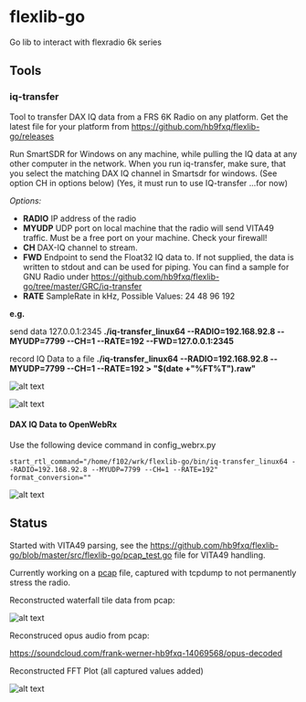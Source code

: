# flexlib-go
Go lib to interact with flexradio 6k series


## Tools

### iq-transfer
Tool to transfer DAX IQ data from a FRS 6K Radio on any platform. Get the latest file for your platform from https://github.com/hb9fxq/flexlib-go/releases

Run SmartSDR for Windows on any machine, while pulling the IQ data at any other computer in the network.
When you run iq-transfer, make sure, that you select the matching DAX IQ channel in Smartsdr for windows. (See option CH in options below) (Yes, it must run to use IQ-transfer ...for now)

_Options:_
* **RADIO** IP address of the radio
* **MYUDP** UDP port on local machine that the radio will send VITA49 traffic. Must be a free port on your machine. Check your firewall! 
* **CH** DAX-IQ channel to stream.
* **FWD** Endpoint to send the Float32 IQ data to. If not supplied, the data is written to stdout and can be used for piping. You can find a sample for GNU Radio under https://github.com/hb9fxq/flexlib-go/tree/master/GRC/iq-transfer
* **RATE** SampleRate in kHz, Possible Values: 24 48 96 192

__e.g.__

send data 127.0.0.1:2345 **./iq-transfer_linux64  --RADIO=192.168.92.8 --MYUDP=7799 --CH=1 --RATE=192 --FWD=127.0.0.1:2345**
 
record IQ Data to a file **./iq-transfer_linux64  --RADIO=192.168.92.8 --MYUDP=7799 --CH=1 --RATE=192 > "$(date +"%FT%T").raw"**

![alt text](https://github.com/hb9fxq/flexlib-go/raw/master/assets/GRC/iq-transfer/iq_transfer_fft.png "FFT with GRC using iq-transfer util")

![alt text](https://github.com/hb9fxq/flexlib-go/raw/master/assets/GRC/iq-transfer/2017-10-07_20_15_54-SmartSDR-Win.png "DAX IQ setting in SmartSDR")

#### DAX IQ Data to OpenWebRx ### 

Use the following device command in config_webrx.py
```
start_rtl_command="/home/f102/wrk/flexlib-go/bin/iq-transfer_linux64 --RADIO=192.168.92.8 --MYUDP=7799 --CH=1 --RATE=192"
format_conversion=""
```

![alt text](https://raw.githubusercontent.com/hb9fxq/flexlib-go/master/assets/GRC/iq-transfer/openwebrx.png "DAX IQ to OpenWebRX")


## Status
Started with VITA49 parsing, see the https://github.com/hb9fxq/flexlib-go/blob/master/src/flexlib-go/pcap_test.go file for VITA49 handling. 

Currently working on a [pcap](https://github.com/hb9fxq/flexlib-go/tree/master/test_input) file, captured with tcpdump to not permanently stress the radio.

Reconstructed waterfall tile data from pcap:

![alt text](https://raw.githubusercontent.com/hb9fxq/flexlib-go/master/assets/test_output/waterfall.png "waterfall from pcap")

Reconstruced opus audio from pcap: 

https://soundcloud.com/frank-werner-hb9fxq-14069568/opus-decoded

Reconstructed FFT Plot (all captured values added)

![alt text](https://github.com/hb9fxq/flexlib-go/raw/master/assets/test_output/fft.png "fft from pcap")
